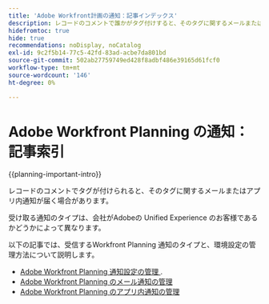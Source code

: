 ```yaml
---
title: 'Adobe Workfront計画の通知：記事インデックス'
description: レコードのコメントで誰かがタグ付けすると、そのタグに関するメールまたはアプリ内通知が届く場合があります。 受け取る通知のタイプは、会社がAdobeの Unified Experience のお客様であるかどうかによって異なります。 以下の記事では、受信するWorkfront Planning 通知のタイプと、環境設定の管理方法について説明します。
hidefromtoc: true
hide: true
recommendations: noDisplay, noCatalog
exl-id: 9c2f5b14-77c5-42fd-83ad-acbe7da801bd
source-git-commit: 502ab27759749ed428f8adbf486e39165d61fcf0
workflow-type: tm+mt
source-wordcount: '146'
ht-degree: 0%

---
```


# Adobe Workfront Planning の通知：記事索引

<!--add this to major TOC and Planning article index-->

{{planning-important-intro}}

レコードのコメントでタグが付けられると、そのタグに関するメールまたはアプリ内通知が届く場合があります。

受け取る通知のタイプは、会社がAdobeの Unified Experience のお客様であるかどうかによって異なります。

以下の記事では、受信するWorkfront Planning 通知のタイプと、環境設定の管理方法について説明します。

* [Adobe Workfront Planning 通知設定の管理 ](/help/quicksilver/planning/notifications/manage-notification-preferences.md).
* [Adobe Workfront Planning のメール通知の管理](/help/quicksilver/planning/notifications/manage-planning-email-notifications.md)
* [Adobe Workfront Planning のアプリ内通知の管理](/help/quicksilver/planning/notifications/manage-planning-in-app-notifications.md)
